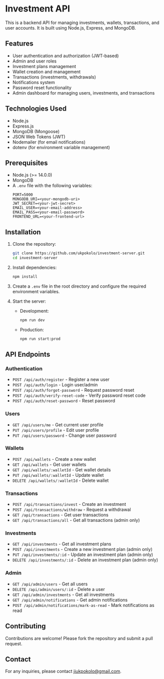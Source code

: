 # Investment API

This is a backend API for managing investments, wallets, transactions, and user accounts. It is built using Node.js, Express, and MongoDB.

## Features

- User authentication and authorization (JWT-based)
- Admin and user roles
- Investment plans management
- Wallet creation and management
- Transactions (investments, withdrawals)
- Notifications system
- Password reset functionality
- Admin dashboard for managing users, investments, and transactions

## Technologies Used

- Node.js
- Express.js
- MongoDB (Mongoose)
- JSON Web Tokens (JWT)
- Nodemailer (for email notifications)
- dotenv (for environment variable management)

## Prerequisites

- Node.js (>= 14.0.0)
- MongoDB
- A `.env` file with the following variables:
  ```
  PORT=5000
  MONGODB_URI=<your-mongodb-uri>
  JWT_SECRET=<your-jwt-secret>
  EMAIL_USER=<your-email-address>
  EMAIL_PASS=<your-email-password>
  FRONTEND_URL=<your-frontend-url>
  ```

## Installation

1. Clone the repository:
   ```bash
   git clone https://github.com/ukpokolo/investment-server.git
   cd investment-server
   ```

2. Install dependencies:
   ```bash
   npm install
   ```

3. Create a `.env` file in the root directory and configure the required environment variables.

4. Start the server:
   - Development:
     ```bash
     npm run dev
     ```
   - Production:
     ```bash
     npm run start:prod
     ```

## API Endpoints

### Authentication

- `POST /api/auth/register` - Register a new user
- `POST /api/auth/login` - Login user/admin
- `POST /api/auth/forgot-password` - Request password reset
- `POST /api/auth/verify-reset-code` - Verify password reset code
- `POST /api/auth/reset-password` - Reset password

### Users

- `GET /api/users/me` - Get current user profile
- `PUT /api/users/profile` - Edit user profile
- `PUT /api/users/password` - Change user password

### Wallets

- `POST /api/wallets` - Create a new wallet
- `GET /api/wallets` - Get user wallets
- `GET /api/wallets/:walletId` - Get wallet details
- `PUT /api/wallets/:walletId` - Update wallet
- `DELETE /api/wallets/:walletId` - Delete wallet

### Transactions

- `POST /api/transactions/invest` - Create an investment
- `POST /api/transactions/withdraw` - Request a withdrawal
- `GET /api/transactions` - Get user transactions
- `GET /api/transactions/all` - Get all transactions (admin only)

### Investments

- `GET /api/investments` - Get all investment plans
- `POST /api/investments` - Create a new investment plan (admin only)
- `PUT /api/investments/:id` - Update an investment plan (admin only)
- `DELETE /api/investments/:id` - Delete an investment plan (admin only)

### Admin

- `GET /api/admin/users` - Get all users
- `DELETE /api/admin/users/:id` - Delete a user
- `GET /api/admin/investments` - Get all investments
- `GET /api/admin/notifications` - Get admin notifications
- `POST /api/admin/notifications/mark-as-read` - Mark notifications as read


## Contributing

Contributions are welcome! Please fork the repository and submit a pull request.

## Contact

For any inquiries, please contact jiukpokolo@gmail.com.
